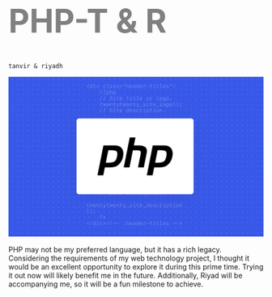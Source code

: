 <h1 style="color:gray; font-size:4rem">
PHP-T & R
</h1>

```
tanvir & riyadh
```

![Riyad](./php.webp)

PHP may not be my preferred language, but it has a rich legacy. Considering the requirements of my web technology project, I thought it would be an excellent opportunity to explore it during this prime time. Trying it out now will likely benefit me in the future. Additionally, Riyad will be accompanying me, so it will be a fun milestone to achieve.
